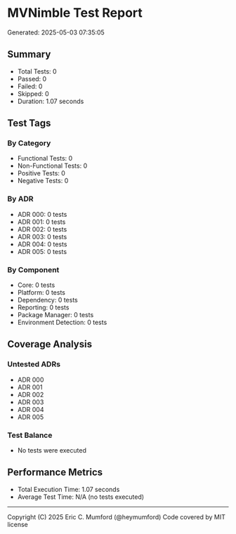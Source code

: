 # MVNimble Test Report

Generated: 2025-05-03 07:35:05

## Summary

* Total Tests: 0
* Passed: 0
* Failed: 0
* Skipped: 0
* Duration: 1.07 seconds

## Test Tags

### By Category

* Functional Tests: 0
* Non-Functional Tests: 0
* Positive Tests: 0
* Negative Tests: 0

### By ADR

* ADR 000: 0 tests
* ADR 001: 0 tests
* ADR 002: 0 tests
* ADR 003: 0 tests
* ADR 004: 0 tests
* ADR 005: 0 tests

### By Component

* Core: 0 tests
* Platform: 0 tests
* Dependency: 0 tests
* Reporting: 0 tests
* Package Manager: 0 tests
* Environment Detection: 0 tests

## Coverage Analysis

### Untested ADRs

* ADR 000
* ADR 001
* ADR 002
* ADR 003
* ADR 004
* ADR 005

### Test Balance

* No tests were executed

## Performance Metrics

* Total Execution Time: 1.07 seconds
* Average Test Time: N/A (no tests executed)



---
Copyright (C) 2025 Eric C. Mumford (@heymumford) Code covered by MIT license
